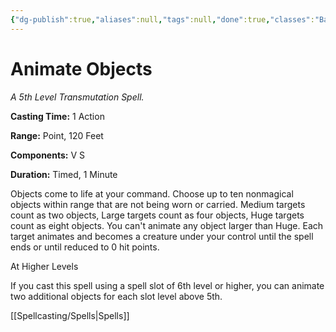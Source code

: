 ```yaml
---
{"dg-publish":true,"aliases":null,"tags":null,"done":true,"classes":"Bard, Sorcerer, Wizard, Artificer (Revisited), Artificer,","spellLevel":5,"school":"Transmutation","source":"PHB","permalink":"/spells/animate-objects/","dgHomeLink":false,"dgPassFrontmatter":true}
---
```


# Animate Objects
*A 5th Level Transmutation Spell.*

**Casting Time:** 1 Action

**Range:** Point, 120 Feet

**Components:** V S 

**Duration:** Timed, 1 Minute

Objects come to life at your command. Choose up to ten nonmagical objects within range that are not being worn or carried. Medium targets count as two objects, Large targets count as four objects, Huge targets count as eight objects. You can't animate any object larger than Huge. Each target animates and becomes a creature under your control until the spell ends or until reduced to 0 hit points.

At Higher Levels

If you cast this spell using a spell slot of 6th level or higher, you can animate two additional objects for each slot level above 5th.

[[Spellcasting/Spells|Spells]]
